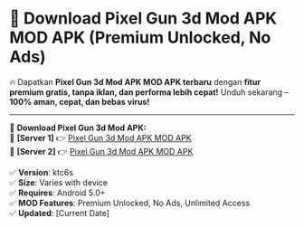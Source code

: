 # 🚀 Download Pixel Gun 3d Mod APK MOD APK (Premium Unlocked, No Ads)  

🔥 Dapatkan **Pixel Gun 3d Mod APK MOD APK terbaru** dengan **fitur premium gratis, tanpa iklan, dan performa lebih cepat!** Unduh sekarang – **100% aman, cepat, dan bebas virus!**  

---


🔽 **Download Pixel Gun 3d Mod APK:**  
🔹 **[Server 1]** 👉 [Pixel Gun 3d Mod APK MOD APK](https://apkcomod.com?title=Pixel_Gun_3d_Mod_APK)  
🔹 **[Server 2]** 👉 [Pixel Gun 3d Mod APK MOD APK](https://apkcomod.com?title=Pixel_Gun_3d_Mod_APK)  


✅ **Version**: ktc6s  
✅ **Size**: Varies with device  
✅ **Requires**: Android 5.0+  
✅ **MOD Features**: Premium Unlocked, No Ads, Unlimited Access  
✅ **Updated**: [Current Date]  